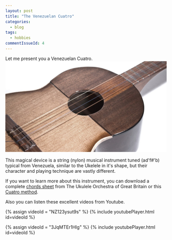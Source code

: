 ```yaml
---
layout: post
title: "The Venezuelan Cuatro"
categories:
  - blog
tags:
  - hobbies
commentIssueId: 4
---
```


Let me present you a Venezuelan Cuatro.
![](/static/cuatro/cuatro.jpg)

This magical device is a string (nylon) musical instrument
tuned (ad'f#'b) typical from Venezuela, similar
to the Ukelele in it's shape, but their character
and playing technique are vastly different.

If you want to learn more about this instrument,
you can download a complete [chords sheet](/static/cuatro/cuatro-chords.pdf)
from The Ukulele Orchestra of Great Britain or
this [Cuatro method](/static/cuatro/cuatro-method.pdf).

Also you can listen these excellent videos from Youtube.

{% assign videoId = "NZ123ysut9s" %}
{% include youtubePlayer.html id=videoId %}

{% assign videoId = "3JqMTEr1HIg" %}
{% include youtubePlayer.html id=videoId %}
